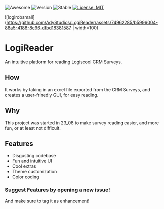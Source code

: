 ![Awesome](https://cdn.jsdelivr.net/gh/sindresorhus/awesome@d7305f38d29fed78fa85652e3a63e154dd8e8829/media/badge.svg)
![Version](https://img.shields.io/badge/Version-0.1.0-blue.svg?cacheSeconds=2592000)
![Stable](https://img.shields.io/badge/Unreleased-red.svg?cacheSeconds=2592000)
[![License: MIT](https://img.shields.io/badge/License-MIT-green.svg)](https://github.com/AdyStudios/LogiReader/blob/main/LICENSE)


![logirobsmall](https://github.com/AdyStudios/LogiReader/assets/74962285/b5996004-88a5-4188-8c96-dfbd18381587 | width=100)


# LogiReader

An intuitive platform for reading Logiscool CRM Surveys.

## How
It works by taking in an excel file exported from the CRM Surveys, and creates a user-frinedly GUI, for easy reading.

## Why
This project was started in 23_08 to make survey reading easier, and more fun, or at least not difficult.

## Features
- Disgusting codebase
- Fun and intuitive UI
- Cool extras
- Theme customization
- Color coding
### Suggest Features by opening a new issue!
And make sure to tag it as enhancement!
